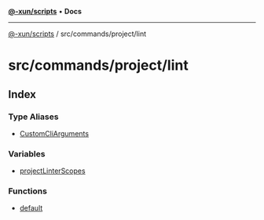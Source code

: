 [**@-xun/scripts**](../../../../README.md) • **Docs**

***

[@-xun/scripts](../../../../README.md) / src/commands/project/lint

# src/commands/project/lint

## Index

### Type Aliases

- [CustomCliArguments](type-aliases/CustomCliArguments.md)

### Variables

- [projectLinterScopes](variables/projectLinterScopes.md)

### Functions

- [default](functions/default.md)
